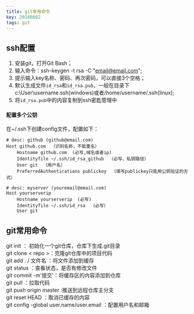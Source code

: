 ```yaml
---
title: git常用命令
key: 20180802
tags: git
---
```


## ssh配置

1. 安装git，打开Git Bash；  
2. 输入命令：ssh-keygen -t rsa -C "email@email.com";  <!--more-->
3. 提示输入key名称、密码、再次密码，可以直接3个空格；
4. 默认生成文件`id_rsa`和`id_rsa.pub`，一般在目录下c:\User\username\.ssh(windows)或者/home/username/.ssh(linux);
5. 将`id_rsa.pub`中的内容复制到ssh密匙管理中  

#### 配置多个公钥

在~/.ssh下创建config文件，配置如下：

	# desc: github (github@email.com)
	Host github.com  （识别名称，不能重名）
    	Hostname github.com  (必写,域名或者ip)
		Identityfile ~/.ssh/id_rsa_github  （必写，私钥路径）
		User git  （用户名）
		PreferredAuthentications publickey  （填写publickey只能用公钥验证的方式）

	# desc: myserver (youremail@email.com)
	Host yourserverip
    	Hostname yourserverip  (必写)
		Identityfile ~/.ssh/id_rsa  （必写）
		User git  

## git常用命令

git init ： 初始化一个git仓库，仓库下生成.git目录  
git clone < repo >：克隆git仓库中的项目代码  
git add . / 文件名 ：将文件添加到缓存  
git status ：查看状态，是否有修改文件  
git commit -m'提交'：将缓存区的内容添加到仓库  
git pull ：拉取代码  
git push origin master :推送到远程仓库主分支  
git reset HEAD ：取消已缓存的内容  
git config -global user.name/user.email ：配置用户名和邮箱

